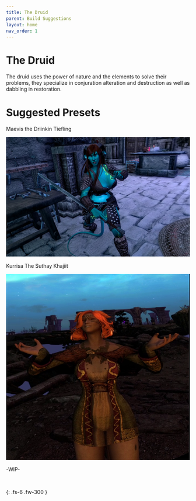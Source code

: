 ```yaml
---
title: The Druid
parent: Build Suggestions
layout: home
nav_order: 1
---
```


# The Druid

The druid uses the power of nature and the elements to solve their problems, they specialize in conjuration alteration and destruction as well as dabbling in restoration.

# Suggested Presets

Maevis the Driinkin Tiefling

![Maevis](/assets/images/maevis%203.jpg)

Kurrisa The Suthay Khajiit

![Kurrisa](/assets/images/Kurrisa.png)

-WIP-

<br>

{: .fs-6 .fw-300 }